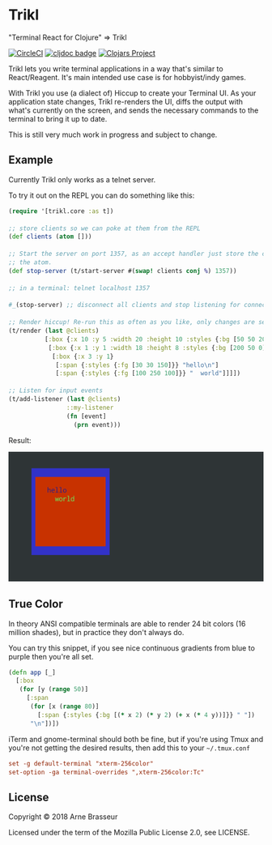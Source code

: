 # Trikl

"Terminal React for Clojure" => Trikl

[![CircleCI](https://circleci.com/gh/lambdaisland/trikl.svg?style=svg)](https://circleci.com/gh/lambdaisland/trikl) [![cljdoc badge](https://cljdoc.org/badge/lambdaisland/trikl)](https://cljdoc.org/d/lambdaisland/trikl) [![Clojars Project](https://img.shields.io/clojars/v/lambdaisland/trikl.svg)](https://clojars.org/lambdaisland/trikl)

Trikl lets you write terminal applications in a way that's similar to
React/Reagent. It's main intended use case is for hobbyist/indy games.

With Trikl you use (a dialect of) Hiccup to create your Terminal UI. As your
application state changes, Trikl re-renders the UI, diffs the output with what's
currently on the screen, and sends the necessary commands to the terminal to
bring it up to date.

This is still very much work in progress and subject to change.

## Example

Currently Trikl only works as a telnet server.

To try it out on the REPL you can do something like this:

``` clojure
(require '[trikl.core :as t])

;; store clients so we can poke at them from the REPL
(def clients (atom []))

;; Start the server on port 1357, as an accept handler just store the client in
;; the atom.
(def stop-server (t/start-server #(swap! clients conj %) 1357))

;; in a terminal: telnet localhost 1357

#_(stop-server) ;; disconnect all clients and stop listening for connections

;; Render hiccup! Re-run this as often as you like, only changes are sent to the client.
(t/render (last @clients)
          [:box {:x 10 :y 5 :width 20 :height 10 :styles {:bg [50 50 200]}}
           [:box {:x 1 :y 1 :width 18 :height 8 :styles {:bg [200 50 0]}}
            [:box {:x 3 :y 1}
             [:span {:styles {:fg [30 30 150]}} "hello\n"]
             [:span {:styles {:fg [100 250 100]}} "  world"]]]])

;; Listen for input events
(t/add-listener (last @clients)
                ::my-listener
                (fn [event]
                  (prn event)))
```

Result:

![](example.png)

## True Color

In theory ANSI compatible terminals are able to render 24 bit colors (16 million
shades), but in practice they don't always do.

You can try this snippet, if you see nice continuous gradients from blue to
purple then you're all set.

``` clojure
(defn app [_]
  [:box
   (for [y (range 50)]
     [:span
      (for [x (range 80)]
        [:span {:styles {:bg [(* x 2) (* y 2) (+ x (* 4 y))]}} " "])
      "\n"])])
```

iTerm and gnome-terminal should both be fine, but if you're using Tmux and you're not getting the desired results, then add this to your `~/.tmux.conf`

``` conf
set -g default-terminal "xterm-256color"
set-option -ga terminal-overrides ",xterm-256color:Tc"
```

## License

Copyright &copy; 2018 Arne Brasseur

Licensed under the term of the Mozilla Public License 2.0, see LICENSE.
